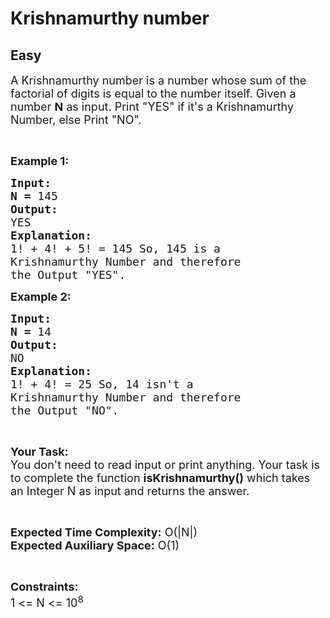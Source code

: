 # Krishnamurthy number
## Easy
<div class="problems_problem_content__Xm_eO"><p><span style="font-size:18px">A Krishnamurthy number is a number whose sum of the factorial of digits is equal to the number itself. Given a number <strong>N</strong> as input. Print "YES" if it's a Krishnamurthy Number, else Print "NO".</span></p>

<p>&nbsp;</p>

<p><span style="font-size:18px"><strong>Example 1:<strong> </strong></strong></span></p>

<pre><span style="font-size:18px"><strong>Input:</strong></span>
<span style="font-size:18px"><strong>N = </strong>145</span>
<span style="font-size:18px"><strong>Output:</strong></span>
<span style="font-size:18px">YES</span>
<span style="font-size:18px"><strong>Explanation:</strong></span>
<span style="font-size:18px">1! + 4! + 5! = 145 So, 145 is a 
Krishnamurthy Number and therefore 
the Output "YES".</span></pre>

<p><span style="font-size:18px"><strong>Example 2:<strong> </strong></strong></span></p>

<pre><span style="font-size:18px"><strong>Input:</strong></span>
<span style="font-size:18px"><strong>N = </strong>14</span>
<span style="font-size:18px"><strong>Output:</strong></span>
<span style="font-size:18px">NO</span>
<span style="font-size:18px"><strong>Explanation:</strong></span>
<span style="font-size:18px">1! + 4! = 25 So, 14 isn't a 
Krishnamurthy Number and therefore 
the Output "NO".</span></pre>

<p>&nbsp;</p>

<p><span style="font-size:18px"><strong>Your Task:</strong><br>
You don't need to read input or print anything. Your task is to complete the function <strong>isKrishnamurthy()</strong> which takes an Integer N as input and returns the answer.</span></p>

<p>&nbsp;</p>

<p><span style="font-size:18px"><strong>Expected Time Complexity:</strong> O(|N|)<br>
<strong>Expected Auxiliary Space:</strong> O(1)</span></p>

<p>&nbsp;</p>

<p><span style="font-size:18px"><strong>Constraints:</strong></span><br>
<span style="font-size:18px">1 &lt;= N &lt;= 10<sup>8</sup></span></p>
</div>